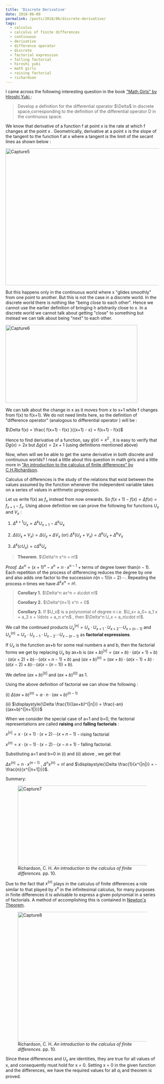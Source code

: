 ```yaml
---
title: 'Discrete Derivative'
date: 2018-06-09
permalink: /posts/2018/06/discrete-derivative/
tags:
  - calculus
  - calculus of finite differences
  - continuous
  - derivative
  - difference operator
  - discrete
  - factorial expression
  - falling factorial
  - hiroshi yuki
  - math girls
  - raising factorial
  - richardson
---
```


I came across the following interesting question in the book <a href="https://www.maa.org/press/maa-reviews/math-girls" target="_blank" rel="noopener">"Math Girls" by Hiroshi Yuki </a>:

<blockquote>
<p>Develop a definition for the differential operator $\Delta$ in discrete space,corresponding to the definition of the differential operator D in the continuous space.</p>
</blockquote>

We know that derivative of a function f at point x is the rate at which f changes at the point x . Geometrically, derivative at a point x is the slope of the tangent to the function f at x where a tangent is the limit of the secant lines as shown below :

<img class="wp-image-11202 aligncenter" src="https://gaurish4math.files.wordpress.com/2018/06/capture5.png" alt="Capture5" width="516" height="449" />
  
But this happens only in the continuous world where x "glides smoothly" from one point to another. But this is not the case in a discrete world. In the discrete world there is nothing like "being close to each other". Hence we cannot use the earlier definition of bringing h arbitrarily close to x. In a discrete world we cannot talk about getting "close" to something but instead we can talk about being "next" to each other.

<img class="size-full wp-image-11203 aligncenter" src="https://gaurish4math.files.wordpress.com/2018/06/capture6.png" alt="Capture6" width="433" height="256" />

We can talk about the change in x as it moves from x to x+1 while f changes from f(x) to f(x+1). We do not need limits here, so the definition of "difference operator" (analogous to differential operator ) will be :

$\Delta f(x) = \frac{ f(x+1) - f(x) }{(x+1) - x} = f(x+1) - f(x)$

Hence to find derivative of a function, say $g(x) = x^2$ , it is easy to verify that $Dg(x) = 2x$ but $\Delta g(x) = 2x + 1$ (using definitions mentioned above)

Now, when will we be able to get the same derivative in both discrete and continuous worlds? I read a little about this question in math girls and a little more in <a href="https://archive.org/details/introductiontoca00rich" target="_blank" rel="noopener">"An introduction to the calculus of finite differences" by C.H.Richardson</a>.
<p>Calculus of differences is the study of the relations that exist between the values assumed by the function whenever the independent variable takes on a series of values in arithmetic progression.
  
Let us write f(x) as $f_x$ instead from now onwards. So $f(x+1) - f(x) = \Delta f(x) = f_{x+1} - f_x$. Using above definition we can prove the following for functions $U_x$ and $V_x$ :

1) $\Delta^{k+1} U_x = \Delta^{k} U_{x+1} - \Delta^{k} U_x$

2) $\Delta (U_x + V_x) = \Delta U_x + \Delta V_x$ (or) $\Delta^k (U_x + V_x) =\Delta^k U_x + \Delta^k V_x$

3) $\Delta^k (cU_x) = c \Delta^k U_x$

<blockquote>
<p><b>Theorem</b>. $\Delta^n x^n = n!$</p>
</blockquote>

<i>Proof.</i> $\Delta x^n = (x+1)^n - x^n = n\cdot x^{n-1} + \text{terms of degree lower than} (n - 1)$. Each repetition of the process of differencing reduces the degree by one and also adds one factor to the succession $n(n - 1) (n - 2) \cdots$. Repeating the process $n$ times we have $\Delta^k x^n = n!$.

<blockquote>
<p><b>Corollary 1.</b> $\Delta^n ax^n = a\cdot n!$</p>
<p><b>Corollary 2.</b> $\Delta^{n+1} x^n = 0$</p>
<p><b>Corollary 3.</b> If $U_x$ is a polynomial of degree n i.e. $U_x= a_0+ a_1 x + a_3 x + \ldots + a_n x^n$ , then $\Delta^n U_x = a_n\cdot n!$.</p>
</blockquote>

We call the continued products $U_x^{|n|} = U_x\cdot U_{x+1}\cdot U_{x+2} \cdots U_{x+(n-1)}$ and $U_x^{(n)} = U_x \cdot U_{x-1}\cdot U_{x-2}\cdots U_{x-(n-1)}$ as <b>factorial expressions</b>.

If $U_x$ is the function ax+b for some real numbers a and b, then the factorial forms we get by replacing $U_x$ by ax+b is $(ax+b)^{|n|} = (ax+b)\cdot(a(x+1)+b)\cdot (a(x+2)+b)\cdots (a(x+n-1)+b)$ and $(ax+b)^{(n)} =(ax+b)\cdot (a(x-1)+b)\cdot (a(x-2)+b)\cdots (a(x-(n-1))+b)$.
 
We define $(ax+b)^{|0|}$ and $(ax+b)^{(0)}$ as 1.
  
Using the above definition of factorial we can show the following :
  
(i) $\Delta (ax+b)^{(n)} = a\cdot n \cdot (ax+b)^{(n-1)}$
  
(ii) $\displaystyle{\Delta \frac{1}{(ax+b)^{|n|}} = \frac{-an}{(ax+b)^{|n+1|}}}$
  
When we consider the special case of a=1 and b=0, the factorial representations are called <b>raising</b> and <b>falling factorials</b> :
  
$x^{|n|} = x \cdot (x+1)\cdot (x+2)\cdots (x+n-1)$ - rising factorial
  
$x^{(n)} =x\cdot (x-1) \cdot (x-2) \cdots (x-n+1)$ - falling factorial.
  
Substituting a=1 and b=0 in (i) and (ii) above , we get that
  
$\Delta x^{(n)} = n\cdot x^{(n-1)}$ , $\Delta^n x^{(n)} = n!$ and $\displaystyle{\Delta \frac{1}{x^{|n|}} = - \frac{n}{x^{|n+1|}}}$.
  
Summary:

<figure>
  <img class="alignnone size-full wp-image-11204" src="https://gaurish4math.files.wordpress.com/2018/06/capture7.png" alt="Capture7" width="1021" height="262" /> 
  <figcaption>Richardson, C. H. <i>An introduction to the calculus of finite differences.</i> pp. 10.</figcaption>
</figure>

Due to the fact that $x^{(n)}$ plays in the calculus of finite differences a role similar to that played by $x^n$ in the infinitesimal calculus, for many purposes in finite differences it is advisable to express a given polynomial in a series of factorials. A method of accomplishing this is contained in <span style="text-decoration: underline;">Newton's Theorem</span>.

<figure>
  <img class="size-full wp-image-11205 aligncenter" src="https://gaurish4math.files.wordpress.com/2018/06/capture8.png" alt="Capture8" width="718" height="425" />
  <figcaption>Richardson, C. H. <i>An introduction to the calculus of finite differences.</i> pp. 10.</figcaption>
</figure>

Since these differences and $U_x$ are identities, they are true for all values of x, and consequently must hold for x = 0. Setting x = 0 in the given function and the differences, we have the required values for all $a_i$ and theorem is proved.
